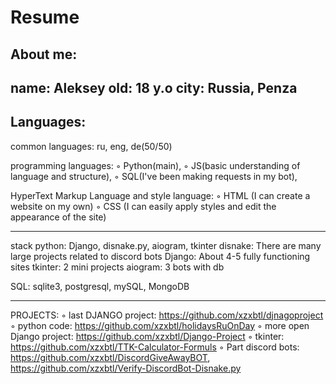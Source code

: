 # Resume

About me:
---------------------------------------
name: Aleksey
old: 18 y.o
city: Russia, Penza
---------------------------------------

Languages:
---------------------------------------
common languages: ru, eng, de(50/50)

programming languages: 
  ◦ Python(main), 
  ◦ JS(basic understanding of language and structure),
  ◦ SQL(I've been making requests in my bot),

  HyperText Markup Language and style language:
  ◦ HTML (I can create a website on my own)
  ◦ CSS (I can easily apply styles and edit the appearance of the site)

----------------------------------------

stack python:
  Django, disnake.py, aiogram, tkinter
    disnake: There are many large projects related to discord bots
    Django: About 4-5 fully functioning sites
    tkinter: 2 mini projects
    aiogram: 3 bots with db

SQL:
  sqlite3, postgresql, mySQL, MongoDB

----------------------------------------


PROJECTS:
  ◦ last DJANGO project: https://github.com/xzxbtl/djnagoproject
  ◦ python code: https://github.com/xzxbtl/holidaysRuOnDay
  ◦ more open Django project: https://github.com/xzxbtl/Django-Project
  ◦ tkinter: https://github.com/xzxbtl/TTK-Calculator-Formuls
  ◦ Part discord bots: https://github.com/xzxbtl/DiscordGiveAwayBOT, https://github.com/xzxbtl/Verify-DiscordBot-Disnake.py
  
  

  
  
